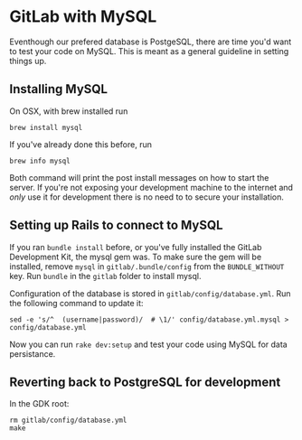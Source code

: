 # GitLab with MySQL

Eventhough our prefered database is PostgeSQL, there are time you'd want to test your code on MySQL. This is meant as a general guideline in setting things up.

## Installing MySQL

On OSX, with brew installed run

```
brew install mysql
```

If you've already done this before, run 

```
brew info mysql
```

Both command will print the post install messages on how to start the server. If you're not exposing your development machine to the internet and _only_ use it for development there is no need to to secure your installation.

## Setting up Rails to connect to MySQL

If you ran `bundle install` before, or you've fully installed the GitLab Development Kit, the mysql gem was. To make sure the gem will be installed, remove `mysql` in `gitlab/.bundle/config` from the `BUNDLE_WITHOUT` key. Run `bundle` in the `gitlab` folder to install mysql.

Configuration of the database is stored in `gitlab/config/database.yml`. Run the following command to update it:

```
sed -e 's/^  (username|password)/  # \1/' config/database.yml.mysql > config/database.yml
```

Now you can run `rake dev:setup` and test your code using MySQL for data persistance.

## Reverting back to PostgreSQL for development

In the GDK root:

```
rm gitlab/config/database.yml
make
```
